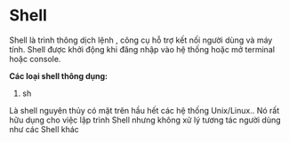 # Shell

Shell là trình thông dịch lệnh , công cụ hỗ  trợ kết nối người dùng và máy tính. Shell được khởi động khi đăng nhập vào hệ thống hoặc mở terminal hoặc console.

**Các loại shell thông dụng:**

1. sh

Là shell nguyên thủy có mặt trên hầu hết các hệ thống Unix/Linux..
Nó rất hữu dụng cho việc lập trình Shell nhưng không xử lý tương tác người dùng như các Shell khác


